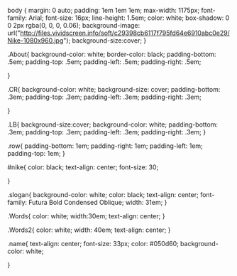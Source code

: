 body {
    margin: 0 auto;
    padding: 1em 1em 1em;
    max-width: 1175px;
    font-family: Arial;
    font-size: 16px;
    line-height: 1.5em;
    color: white;
    box-shadow: 0 0 2px rgba(0, 0, 0, 0.06);
    background-image: url("http://files.vividscreen.info/soft/c29398cb6117f795fd64e6910abc0e29/Nike-1080x960.jpg");
    background-size:cover; 
}

.About{
    background-color: white;
    border-color: black;
    padding-bottom: .5em;
    padding-top: .5em;
    padding-left: .5em;
    padding-right: .5em;
    
}

.CR{
    background-color: white;
    background-size: cover;
    padding-bottom: .3em;
    padding-top: .3em;
    padding-left: .3em;
    padding-right: .3em;
    
}

.LB{
    background-size:cover;
    background-color: white;
    padding-bottom: .3em;
    padding-top: .3em;
    padding-left: .3em;
    padding-right: .3em;
}

.row{
    padding-bottom: 1em;
    padding-right: 1em;
    padding-left: 1em;
    padding-top: 1em;
}

#nike{
    color: black;
    text-align: center;
    font-size: 30;
    
}

.slogan{
    background-color: white; 
    color: black;
    text-align: center;
    font-family:  Futura Bold Condensed Oblique;
    width: 31em;
}

.Words{
    color: white;
    width:30em;
    text-align: center;
}

.Words2{
    color: white;
    width: 40em;
     text-align: center;
}

.name{
    text-align: center;
    font-size: 33px;
    color: #050d60;
    background-color: white;
    
}
